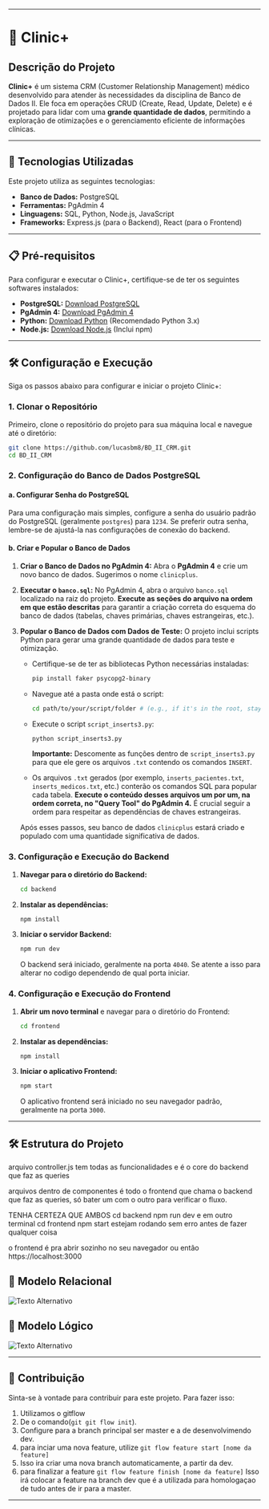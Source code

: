 

---

# 📌 Clinic+

## Descrição do Projeto

**Clinic+** é um sistema CRM (Customer Relationship Management) médico desenvolvido para atender às necessidades da disciplina de Banco de Dados II. Ele foca em operações CRUD (Create, Read, Update, Delete) e é projetado para lidar com uma **grande quantidade de dados**, permitindo a exploração de otimizações e o gerenciamento eficiente de informações clínicas.

---

## 🚀 Tecnologias Utilizadas

Este projeto utiliza as seguintes tecnologias:

- **Banco de Dados:** PostgreSQL
- **Ferramentas:** PgAdmin 4
- **Linguagens:** SQL, Python, Node.js, JavaScript
- **Frameworks:** Express.js (para o Backend), React (para o Frontend)

---

## 📋 Pré-requisitos

Para configurar e executar o Clinic+, certifique-se de ter os seguintes softwares instalados:

- **PostgreSQL:** [Download PostgreSQL](https://www.postgresql.org/download/)
- **PgAdmin 4:** [Download PgAdmin 4](https://www.pgadmin.org/download/)
- **Python:** [Download Python](https://www.python.org/downloads/) (Recomendado Python 3.x)
- **Node.js:** [Download Node.js](https://nodejs.org/en/download/) (Inclui npm)

---

## 🛠️ Configuração e Execução

Siga os passos abaixo para configurar e iniciar o projeto Clinic+:

### 1\. Clonar o Repositório

Primeiro, clone o repositório do projeto para sua máquina local e navegue até o diretório:

```bash
git clone https://github.com/lucasbm8/BD_II_CRM.git
cd BD_II_CRM
```

### 2\. Configuração do Banco de Dados PostgreSQL

#### a. Configurar Senha do PostgreSQL

Para uma configuração mais simples, configure a senha do usuário padrão do PostgreSQL (geralmente `postgres`) para `1234`. Se preferir outra senha, lembre-se de ajustá-la nas configurações de conexão do backend.

#### b. Criar e Popular o Banco de Dados

1.  **Criar o Banco de Dados no PgAdmin 4:**
    Abra o **PgAdmin 4** e crie um novo banco de dados. Sugerimos o nome `clinicplus`.

2.  **Executar o `banco.sql`:**
    No PgAdmin 4, abra o arquivo `banco.sql` localizado na raiz do projeto. **Execute as seções do arquivo na ordem em que estão descritas** para garantir a criação correta do esquema do banco de dados (tabelas, chaves primárias, chaves estrangeiras, etc.).

3.  **Popular o Banco de Dados com Dados de Teste:**
    O projeto inclui scripts Python para gerar uma grande quantidade de dados para teste e otimização.

    - Certifique-se de ter as bibliotecas Python necessárias instaladas:

      ```bash
      pip install faker psycopg2-binary
      ```

    - Navegue até a pasta onde está o script:

      ```bash
      cd path/to/your/script/folder # (e.g., if it's in the root, stay there)
      ```

    - Execute o script `script_inserts3.py`:

      ```bash
      python script_inserts3.py
      ```

      **Importante:** Descomente as funções dentro de `script_inserts3.py` para que ele gere os arquivos `.txt` contendo os comandos `INSERT`.

    - Os arquivos `.txt` gerados (por exemplo, `inserts_pacientes.txt`, `inserts_medicos.txt`, etc.) conterão os comandos SQL para popular cada tabela. **Execute o conteúdo desses arquivos um por um, na ordem correta, no "Query Tool" do PgAdmin 4.** É crucial seguir a ordem para respeitar as dependências de chaves estrangeiras.

    Após esses passos, seu banco de dados `clinicplus` estará criado e populado com uma quantidade significativa de dados.

### 3\. Configuração e Execução do Backend

1.  **Navegar para o diretório do Backend:**

    ```bash
    cd backend
    ```

2.  **Instalar as dependências:**

    ```bash
    npm install
    ```

3.  **Iniciar o servidor Backend:**

    ```bash
    npm run dev
    ```

    O backend será iniciado, geralmente na porta `4040`. Se atente a isso para alterar no codigo dependendo de qual porta iniciar.

### 4\. Configuração e Execução do Frontend

1.  **Abrir um novo terminal** e navegar para o diretório do Frontend:

    ```bash
    cd frontend
    ```

2.  **Instalar as dependências:**

    ```bash
    npm install
    ```

3.  **Iniciar o aplicativo Frontend:**

    ```bash
    npm start
    ```

    O aplicativo frontend será iniciado no seu navegador padrão, geralmente na porta `3000`.

---

## 🛠️ Estrutura do Projeto

arquivo controller.js tem todas as funcionalidades e é o core do backend que faz as queries

arquivos dentro de componentes é todo o frontend que chama o backend que faz as queries, só bater um com o outro para verificar o fluxo.

TENHA CERTEZA QUE AMBOS cd backend npm run dev e em outro terminal cd frontend npm start estejam rodando sem erro antes de fazer qualquer coisa

o frontend é pra abrir sozinho no seu navegador ou então https://localhost:3000

## 📸 Modelo Relacional

![Texto Alternativo](https://github.com/lucasbm8/BD_II_CRM/blob/feature/melhorias/MODELO%20ER.jpg)

## 📸 Modelo Lógico

![Texto Alternativo](https://github.com/lucasbm8/BD_II_CRM/blob/feature/melhorias/modelo%20logico.jpg)

---

## 🤝 Contribuição

Sinta-se à vontade para contribuir para este projeto. Para fazer isso:

1.  Utilizamos o gitflow
2.  De o comando(`git git flow init`).
3.  Configure para a branch principal ser master e a de desenvolvimendo dev.
4.  para inciar uma nova feature, utilize `git flow feature start [nome da feature]`
5.  Isso ira criar uma nova branch automaticamente, a partir da dev.
6.  para finalizar a feature `git flow feature finish [nome da feature]`
    Isso irá colocar a feature na branch dev que é a utilizada para homologaçao de tudo antes de ir para a master.

---
